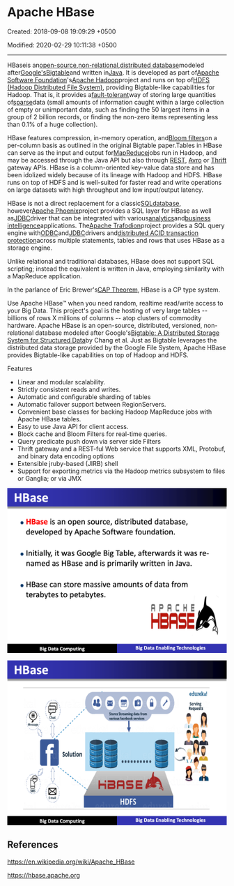 # Apache HBase

Created: 2018-09-08 19:09:29 +0500

Modified: 2020-02-29 10:11:38 +0500

---

HBaseis an[open-source](https://en.wikipedia.org/wiki/Open-source),[non-relational](https://en.wikipedia.org/wiki/Non-relational_database),[distributed database](https://en.wikipedia.org/wiki/Distributed_database)modeled after[Google's](https://en.wikipedia.org/wiki/Google)[Bigtable](https://en.wikipedia.org/wiki/Bigtable)and written in[Java](https://en.wikipedia.org/wiki/Java_(programming_language)). It is developed as part of[Apache Software Foundation](https://en.wikipedia.org/wiki/Apache_Software_Foundation)'s[Apache Hadoop](https://en.wikipedia.org/wiki/Hadoop)project and runs on top of[HDFS (Hadoop Distributed File System)](https://en.wikipedia.org/wiki/Hadoop_Distributed_File_System), providing Bigtable-like capabilities for Hadoop. That is, it provides a[fault-tolerant](https://en.wikipedia.org/wiki/Fault-tolerant)way of storing large quantities of[sparse](https://en.wikipedia.org/wiki/Sparse_file)data (small amounts of information caught within a large collection of empty or unimportant data, such as finding the 50 largest items in a group of 2 billion records, or finding the non-zero items representing less than 0.1% of a huge collection).

HBase features compression, in-memory operation, and[Bloom filters](https://en.wikipedia.org/wiki/Bloom_filter)on a per-column basis as outlined in the original Bigtable paper.Tables in HBase can serve as the input and output for[MapReduce](https://en.wikipedia.org/wiki/Mapreduce)jobs run in Hadoop, and may be accessed through the Java API but also through [REST](https://en.wikipedia.org/wiki/REST), [Avro](https://en.wikipedia.org/wiki/Avro_(serialization_system)) or [Thrift](https://en.wikipedia.org/wiki/Thrift_(protocol)) gateway APIs. HBase is a column-oriented key-value data store and has been idolized widely because of its lineage with Hadoop and HDFS. HBase runs on top of HDFS and is well-suited for faster read and write operations on large datasets with high throughput and low input/output latency.

HBase is not a direct replacement for a classic[SQL](https://en.wikipedia.org/wiki/SQL)[database](https://en.wikipedia.org/wiki/Database), however[Apache Phoenix](https://en.wikipedia.org/wiki/Apache_Phoenix)project provides a SQL layer for HBase as well as[JDBC](https://en.wikipedia.org/wiki/JDBC)driver that can be integrated with various[analytics](https://en.wikipedia.org/wiki/Analytics)and[business intelligence](https://en.wikipedia.org/wiki/Business_intelligence)applications. The[Apache Trafodion](https://en.wikipedia.org/wiki/Apache_Trafodion)project provides a SQL query engine with[ODBC](https://en.wikipedia.org/wiki/ODBC)and[JDBC](https://en.wikipedia.org/wiki/JDBC)drivers and[distributed ACID transaction protection](https://en.wikipedia.org/wiki/ACID#Distributed_transactions)across multiple statements, tables and rows that uses HBase as a storage engine.

Unlike relational and traditional databases, HBase does not support SQL scripting; instead the equivalent is written in Java, employing similarity with a MapReduce application.

In the parlance of Eric Brewer's[CAP Theorem](https://en.wikipedia.org/wiki/CAP_Theorem), HBase is a CP type system.

Use Apache HBase™ when you need random, realtime read/write access to your Big Data. This project's goal is the hosting of very large tables -- billions of rows X millions of columns -- atop clusters of commodity hardware. Apache HBase is an open-source, distributed, versioned, non-relational database modeled after Google's[Bigtable: A Distributed Storage System for Structured Data](http://research.google.com/archive/bigtable.html)by Chang et al. Just as Bigtable leverages the distributed data storage provided by the Google File System, Apache HBase provides Bigtable-like capabilities on top of Hadoop and HDFS.

Features

- Linear and modular scalability.
- Strictly consistent reads and writes.
- Automatic and configurable sharding of tables
- Automatic failover support between RegionServers.
- Convenient base classes for backing Hadoop MapReduce jobs with Apache HBase tables.
- Easy to use Java API for client access.
- Block cache and Bloom Filters for real-time queries.
- Query predicate push down via server side Filters
- Thrift gateway and a REST-ful Web service that supports XML, Protobuf, and binary data encoding options
- Extensible jruby-based (JIRB) shell
- Support for exporting metrics via the Hadoop metrics subsystem to files or Ganglia; or via JMX

![HBase • HBase is an open source, distributed database, developed by Apache Software foundation. • Initially, it was Google Big Table, afterwards it was re- named as HBase and is primarily written in Java. • HBase can store massive amounts of data from terabytes to petabytes. Big Data Computing R PRC HE HBRSE Big Data Enabling Technologies ](../../media/Technologies-Apache-Apache-HBase-image1.png)

![HBase ',MessaE' Solution E-mai Big Data Computing ooeooe Stores Streaming data from edureka! Requests HäRSE HDFS Big Data Enabling Technologies ](../../media/Technologies-Apache-Apache-HBase-image2.png)

## References

<https://en.wikipedia.org/wiki/Apache_HBase>

<https://hbase.apache.org>
